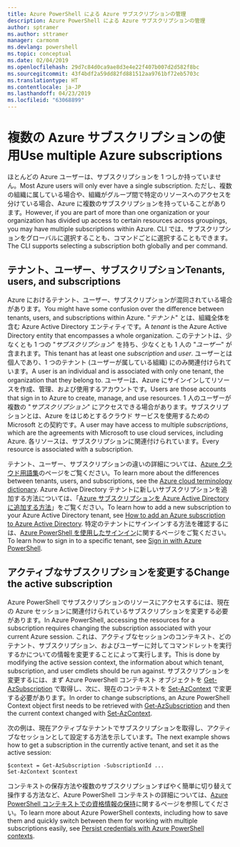 ```yaml
---
title: Azure PowerShell による Azure サブスクリプションの管理
description: Azure PowerShell による Azure サブスクリプションの管理
author: sptramer
ms.author: sttramer
manager: carmonm
ms.devlang: powershell
ms.topic: conceptual
ms.date: 02/04/2019
ms.openlocfilehash: 29d7c84d0ca9ae8d3e4e22f407b007d2d582f8bc
ms.sourcegitcommit: 43f4bdf2a59dd82fd881512aa9761bf72eb5703c
ms.translationtype: HT
ms.contentlocale: ja-JP
ms.lasthandoff: 04/23/2019
ms.locfileid: "63068899"
---
```

# <a name="use-multiple-azure-subscriptions"></a><span data-ttu-id="9cd57-103">複数の Azure サブスクリプションの使用</span><span class="sxs-lookup"><span data-stu-id="9cd57-103">Use multiple Azure subscriptions</span></span>

<span data-ttu-id="9cd57-104">ほとんどの Azure ユーザーは、サブスクリプションを 1 つしか持っていません。</span><span class="sxs-lookup"><span data-stu-id="9cd57-104">Most Azure users will only ever have a single subscription.</span></span> <span data-ttu-id="9cd57-105">ただし、複数の組織に属している場合や、組織がグループ間で特定のリソースへのアクセスを分けている場合、Azure に複数のサブスクリプションを持っていることがあります。</span><span class="sxs-lookup"><span data-stu-id="9cd57-105">However, if you are part of more than one organization or your organization has divided up access to certain resources across groupings, you may have multiple subscriptions within Azure.</span></span> <span data-ttu-id="9cd57-106">CLI では、サブスクリプションをグローバルに選択することも、コマンドごとに選択することもできます。</span><span class="sxs-lookup"><span data-stu-id="9cd57-106">The CLI supports selecting a subscription both globally and per command.</span></span>

## <a name="tenants-users-and-subscriptions"></a><span data-ttu-id="9cd57-107">テナント、ユーザー、サブスクリプション</span><span class="sxs-lookup"><span data-stu-id="9cd57-107">Tenants, users, and subscriptions</span></span>

<span data-ttu-id="9cd57-108">Azure におけるテナント、ユーザー、サブスクリプションが混同されている場合があります。</span><span class="sxs-lookup"><span data-stu-id="9cd57-108">You might have some confusion over the difference between tenants, users, and subscriptions within Azure.</span></span> <span data-ttu-id="9cd57-109">"_テナント_" とは、組織全体を含む Azure Active Directory エンティティです。</span><span class="sxs-lookup"><span data-stu-id="9cd57-109">A _tenant_ is the Azure Active Directory entity that encompasses a whole organization.</span></span> <span data-ttu-id="9cd57-110">このテナントは、少なくとも 1 つの "_サブスクリプション_" を持ち、少なくとも 1 人の "_ユーザー_" が含まれます。</span><span class="sxs-lookup"><span data-stu-id="9cd57-110">This tenant has at least one _subscription_ and _user_.</span></span> <span data-ttu-id="9cd57-111">ユーザーとは個人であり、1 つのテナント (ユーザーが属している組織) にのみ関連付けられています。</span><span class="sxs-lookup"><span data-stu-id="9cd57-111">A user is an individual and is associated with only one tenant, the organization that they belong to.</span></span> <span data-ttu-id="9cd57-112">ユーザーは、Azure にサインインしてリソースを作成、管理、および使用するアカウントです。</span><span class="sxs-lookup"><span data-stu-id="9cd57-112">Users are those accounts that sign in to Azure to create, manage, and use resources.</span></span>
<span data-ttu-id="9cd57-113">1 人のユーザーが複数の "_サブスクリプション_" にアクセスできる場合があります。サブスクリプションとは、Azure をはじめとするクラウド サービスを使用するための Microsoft との契約です。</span><span class="sxs-lookup"><span data-stu-id="9cd57-113">A user may have access to multiple _subscriptions_, which are the agreements with Microsoft to use cloud services, including Azure.</span></span> <span data-ttu-id="9cd57-114">各リソースは、サブスクリプションに関連付けられています。</span><span class="sxs-lookup"><span data-stu-id="9cd57-114">Every resource is associated with a subscription.</span></span>

<span data-ttu-id="9cd57-115">テナント、ユーザー、サブスクリプションの違いの詳細については、[Azure クラウド用語集](/azure/azure-glossary-cloud-terminology)のページをご覧ください。</span><span class="sxs-lookup"><span data-stu-id="9cd57-115">To learn more about the differences between tenants, users, and subscriptions, see the [Azure cloud terminology dictionary](/azure/azure-glossary-cloud-terminology).</span></span>  <span data-ttu-id="9cd57-116">Azure Active Directory テナントに新しいサブスクリプションを追加する方法については、「[Azure サブスクリプションを Azure Active Directory に追加する方法](/azure/active-directory/active-directory-how-subscriptions-associated-directory)」をご覧ください。</span><span class="sxs-lookup"><span data-stu-id="9cd57-116">To learn how to add a new subscription to your Azure Active Directory tenant, see [How to add an Azure subscription to Azure Active Directory](/azure/active-directory/active-directory-how-subscriptions-associated-directory).</span></span>
<span data-ttu-id="9cd57-117">特定のテナントにサインインする方法を確認するには、[Azure PowerShell を使用したサインイン](/powershell/azure/authenticate-azureps)に関するページをご覧ください。</span><span class="sxs-lookup"><span data-stu-id="9cd57-117">To learn how to sign in to a specific tenant, see [Sign in with Azure PowerShell](/powershell/azure/authenticate-azureps).</span></span>

## <a name="change-the-active-subscription"></a><span data-ttu-id="9cd57-118">アクティブなサブスクリプションを変更する</span><span class="sxs-lookup"><span data-stu-id="9cd57-118">Change the active subscription</span></span>

<span data-ttu-id="9cd57-119">Azure PowerShell でサブスクリプションのリソースにアクセスするには、現在の Azure セッションに関連付けられているサブスクリプションを変更する必要があります。</span><span class="sxs-lookup"><span data-stu-id="9cd57-119">In Azure PowerShell, accessing the resources for a subscription requires changing the subscription associated with your current Azure session.</span></span>
<span data-ttu-id="9cd57-120">これは、アクティブなセッションのコンテキスト、どのテナント、サブスクリプション、およびユーザーに対してコマンドレットを実行するかについての情報を変更することによって実行します。</span><span class="sxs-lookup"><span data-stu-id="9cd57-120">This is done by modifying the active session context, the information about which tenant, subscription, and user cmdlets should be run against.</span></span>
<span data-ttu-id="9cd57-121">サブスクリプションを変更するには、まず Azure PowerShell コンテキスト オブジェクトを [Get-AzSubscription](/powershell/module/az.accounts/get-azsubscription) で取得し、次に、現在のコンテキストを [Set-AzContext](/powershell/module/az.accounts/set-azcontext) で変更する必要があります。</span><span class="sxs-lookup"><span data-stu-id="9cd57-121">In order to change subscriptions, an Azure PowerShell Context object first needs to be retrieved with [Get-AzSubscription](/powershell/module/az.accounts/get-azsubscription) and then the current context changed with [Set-AzContext](/powershell/module/az.accounts/set-azcontext).</span></span>

<span data-ttu-id="9cd57-122">次の例は、現在アクティブなテナントでサブスクリプションを取得し、アクティブなセッションとして設定する方法を示しています。</span><span class="sxs-lookup"><span data-stu-id="9cd57-122">The next example shows how to get a subscription in the currently active tenant, and set it as the active session:</span></span>

```powershell-interactive
$context = Get-AzSubscription -SubscriptionId ...
Set-AzContext $context
```

<span data-ttu-id="9cd57-123">コンテキストの保存方法や複数のサブスクリプションすばやく簡単に切り替えて操作する方法など、Azure PowerShell コンテキストの詳細については、[Azure PowerShell コンテキストでの資格情報の保持](context-persistence.md)に関するページを参照してください。</span><span class="sxs-lookup"><span data-stu-id="9cd57-123">To learn more about Azure PowerShell contexts, including how to save them and quickly switch between them for working with multiple subscriptions easily, see [Persist credentials with Azure PowerShell contexts](context-persistence.md).</span></span>
